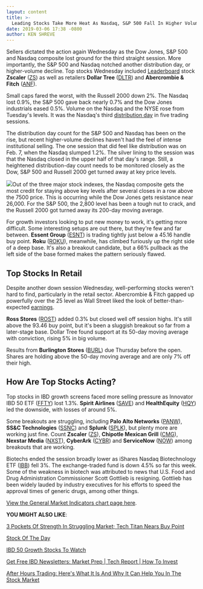 ```yaml
---
layout: content
title: >-
  Leading Stocks Take More Heat As Nasdaq, S&P 500 Fall In Higher Volume
date: 2019-03-06 17:38 -0800
author: KEN SHREVE
---
```






Sellers dictated the action again Wednesday as the Dow Jones, S&P 500 and Nasdaq composite lost ground for the third straight session. More importantly, the S&P 500 and Nasdaq notched another distribution day, or higher-volume decline. Top stocks Wednesday included [Leaderboard](https://leaderboard.investors.com) stock **Zscaler** ([ZS](https://research.investors.com/quote.aspx?symbol=ZS)) as well as retailers **Dollar Tree** ([DLTR](https://research.investors.com/quote.aspx?symbol=DLTR)) and **Abercrombie & Fitch** ([ANF](https://research.investors.com/quote.aspx?symbol=ANF)).




Small caps fared the worst, with the Russell 2000 down 2%. The Nasdaq lost 0.9%, the S&P 500 gave back nearly 0.7% and the Dow Jones industrials eased 0.5%. Volume on the Nasdaq and the NYSE rose from Tuesday's levels. It was the Nasdaq's third [distribution day](https://www.investors.com/ibd-university/market-timing/market-tops/) in five trading sessions.


The distribution day count for the S&P 500 and Nasdaq has been on the rise, but recent higher-volume declines haven't had the feel of intense institutional selling. The one session that did feel like distribution was on Feb. 7, when the Nasdaq slumped 1.2%. The silver lining to the session was that the Nasdaq closed in the upper half of that day's range. Still, a heightened distribution-day count needs to be monitored closely as the Dow, S&P 500 and Russell 2000 get turned away at key price levels.


![](https://www.investors.com/wp-content/uploads/2019/03/MP030619-261x300.jpg)Out of the three major stock indexes, the Nasdaq composite gets the most credit for staying above key levels after several closes in a row above the 7500 price. This is occurring while the Dow Jones gets resistance near 26,000. For the S&P 500, the 2,800 level has been a tough nut to crack, and the Russell 2000 got turned away its 200-day moving average.


For growth investors looking to put new money to work, it's getting more difficult. Some interesting setups are out there, but they're few and far between. **Essent Group** ([ESNT](https://research.investors.com/quote.aspx?symbol=ESNT)) is trading tightly just below a 45.16 handle buy point. **Roku** ([ROKU](https://research.investors.com/quote.aspx?symbol=ROKU)), meanwhile, has climbed furiously up the right side of a deep base. It's also a breakout candidate, but a 66% pullback as the left side of the base formed makes the pattern seriously flawed.


Top Stocks In Retail
--------------------


Despite another down session Wednesday, well-performing stocks weren't hard to find, particularly in the retail sector. Abercrombie & Fitch gapped up powerfully over the 25 level as Wall Street liked the look of better-than-expected [earnings](https://www.investors.com/news/abercrombie-stock-soars-q4-2018-earnings-beat/).


**Ross Stores** ([ROST](https://research.investors.com/quote.aspx?symbol=ROST)) added 0.3% but closed well off session highs. It's still above the 93.46 buy point, but it's been a sluggish breakout so far from a later-stage base. Dollar Tree found support at its 50-day moving average with conviction, rising 5% in big volume.


Results from **Burlington Stores** ([BURL](https://research.investors.com/quote.aspx?symbol=BURL)) due Thursday before the open. Shares are holding above the 50-day moving average and are only 7% off their high.


How Are Top Stocks Acting?
--------------------------


Top stocks in IBD growth screens faced more selling pressure as Innovator IBD 50 ETF ([FFTY](https://research.investors.com/quote.aspx?symbol=FFTY)) lost 1.3%. **Spirit Airlines** ([SAVE](https://research.investors.com/quote.aspx?symbol=SAVE)) and **HealthEquity** ([HQY](https://research.investors.com/quote.aspx?symbol=HQY)) led the downside, with losses of around 5%.


Some breakouts are struggling, including **Palo Alto Networks** ([PANW](https://research.investors.com/quote.aspx?symbol=PANW)), **SS&C Technologies** ([SSNC](https://research.investors.com/quote.aspx?symbol=SSNC)) and **Splunk** ([SPLK](https://research.investors.com/quote.aspx?symbol=SPLK)), but plenty more are working just fine. Count **Zscaler** ([ZS](https://research.investors.com/quote.aspx?symbol=ZS)), **Chipotle Mexican Grill** ([CMG](https://research.investors.com/quote.aspx?symbol=CMG)), **Nexstar Media** ([NXST](https://research.investors.com/quote.aspx?symbol=NXST)), **CyberArk** ([CYBR](https://research.investors.com/quote.aspx?symbol=CYBR)) and **ServiceNow** ([NOW](https://research.investors.com/quote.aspx?symbol=NOW)) among breakouts that are working.


Biotechs ended the session broadly lower as iShares Nasdaq Biotechnology ETF ([IBB](https://research.investors.com/quote.aspx?symbol=IBB)) fell 3%. The exchange-traded fund is down 4.5% so far this week. Some of the weakness in biotech was attributed to news that U.S. Food and Drug Administration Commissioner Scott Gottlieb is resigning. Gottlieb has been widely lauded by industry executives for his efforts to speed the approval times of generic drugs, among other things.


[View the General Market Indicators chart page here](https://www.investors.com/wp-content/uploads/2019/03/IBD0603152458GMI2.pdf).


**YOU MIGHT ALSO LIKE**:


[3 Pockets Of Strength In Struggling Market; Tech Titan Nears Buy Point](https://www.investors.com/market-trend/stock-market-today/dow-jones-futures-current-stock-market-rally-microsoft-stock/)


[Stock Of The Day](https://www.investors.com/research/ibd-stock-of-the-day/)


[IBD 50 Growth Stocks To Watch](https://www.investors.com/research/ibd-50-growth-stocks-to-watch/)


[Get Free IBD Newsletters: Market Prep \| Tech Report \| How To Invest](https://shop.investors.com/offer/splashresponsive.aspx?id=newsletters-howtoinvest)


[After Hours Trading: Here's What It Is And Why It Can Help You In The Stock Market](https://www.investors.com/research/after-hours-trading/)




